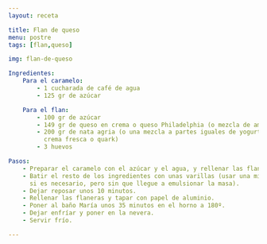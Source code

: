 ```yaml
---
layout: receta

title: Flan de queso
menu: postre
tags: [flan,queso]

img: flan-de-queso

Ingredientes:
    Para el caramelo:
        - 1 cucharada de café de agua
        - 125 gr de azúcar

    Para el flan:
        - 100 gr de azúcar
        - 149 gr de queso en crema o queso Philadelphia (o mezcla de ambos)
        - 200 gr de nata agria (o una mezcla a partes iguales de yogurt con
          crema fresca o quark)
        - 3 huevos

Pasos:
    - Preparar el caramelo con el azúcar y el agua, y rellenar las flaneras.
    - Batir el resto de los ingredientes con unas varillas (usar una minipimer
      si es necesario, pero sin que llegue a emulsionar la masa).
    - Dejar reposar unos 10 minutos.
    - Rellenar las flaneras y tapar con papel de aluminio.
    - Poner al baño María unos 35 minutos en el horno a 180º.
    - Dejar enfríar y poner en la nevera.
    - Servir frío.

---
```

